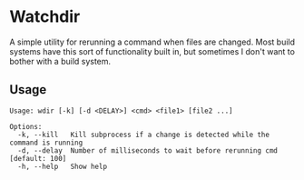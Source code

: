# Watchdir

A simple utility for rerunning a command when files are changed.  Most build
systems have this sort of functionality built in, but sometimes I don't want to
bother with a build system.

## Usage

```
Usage: wdir [-k] [-d <DELAY>] <cmd> <file1> [file2 ...]

Options:
  -k, --kill   Kill subprocess if a change is detected while the command is running
  -d, --delay  Number of milliseconds to wait before rerunning cmd                   [default: 100]
  -h, --help   Show help                                                           
```
